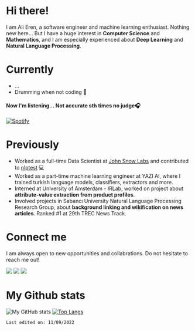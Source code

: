 # Hi there!

I am Ali Eren, a software engineer and machine learning enthusiast. Nothing new here... But I have a huge interest in **Computer Science** and **Mathematics**, and I am especially experienced about **Deep Learning** and **Natural Language Processing**.

# Currently
- ...
- Drumming when not coding 🥁

<h4> Now I'm listening... Not accurate sth times no judge🎧</h4>

[![Spotify](https://alierenak.vercel.app/api/spotify)](https://open.spotify.com/user/yz9zu2gfaof8416uj8uhs5xlp)

# Previously
- Worked as a full-time Data Scientist at [John Snow Labs](http://github.com/johnSnowLabs/) and contributed to [nlptest](http://github.com/johnSnowLabs/langtest) 💻
- Worked as a part-time machine learning engineer at YAZI AI, where I trained turkish language models, classifiers, extractors and more.
- Interned at University of Amsterdam - IRLab, worked on project about **attribute-value extraction from product profiles**.
- Involved projects in Sabancı University Natural Language Processing Research Group, about **background linking and wikification on news articles**. Ranked #1 at 29th TREC News Track.

# Connect me
I am always open to new opportunities and collabrations. Do not hesitate to reach me out!

<a target="_blank" href="https://www.linkedin.com/in/alierenak/"><img src="https://img.shields.io/badge/-LinkedIn-0077B5?style=for-the-badge&logo=Linkedin&logoColor=white"></img></a>
<a target="_blank" href = "mailto: akali@sabanciuniv.edu"><img src="https://img.shields.io/badge/-Gmail-D14836?style=for-the-badge&logo=Gmail&logoColor=white"></img></a>
<a target="_blank" href="https://twitter.com/alierenak0"><img src="https://img.shields.io/badge/-Twitter-1DA1F2?style=for-the-badge&logo=Twitter&logoColor=white"></img></a>
  
# My Github stats
![My GitHub stats](https://github-readme-stats.vercel.app/api?username=alierenak&hide=issues&show_icons=true&theme=gotham)
[![Top Langs](https://github-readme-stats.vercel.app/api/top-langs/?username=alierenak&layout=compact&theme=gotham)](https://github.com/alierenak/github-readme-stats)

```Last edited on: 11/09/2022```
